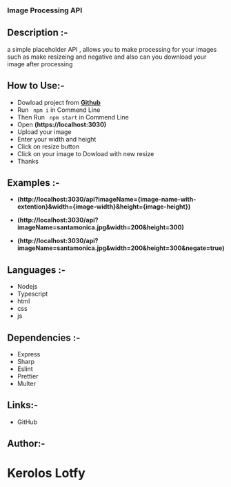 ### Image Processing API 

## Description :-
a simple placeholder API , allows you to make processing for your images such as
make resizeing and  negative and also can you download your image after processing


## How to Use:-
- Dowload project from **[Github](https://github.com/KerolosLotfy/image-processing-api)** 
- Run ` npm i` in Commend Line
- Then Run ` npm start` in Commend Line
- Open **(https://localhost:3030)**
- Upload your image 
- Enter your width and height
- Click on resize button 
- Click on your image to Dowload with new resize
- Thanks


## Examples :- 
- **(http://localhost:3030/api?imageName={image-name-with-extention}&width={image-width}&height={image-height})**

- **(http://localhost:3030/api?imageName=santamonica.jpg&width=200&height=300)**
- **(http://localhost:3030/api?imageName=santamonica.jpg&width=200&height=300&negate=true)**

## Languages :- 
- Nodejs 
- Typescript
- html
- css 
- js 


## Dependencies :-
- Express 
- Sharp
- Eslint
- Prettier 
- Multer

## Links:-
 - GitHub

## Author:-
# Kerolos Lotfy

